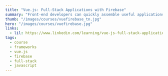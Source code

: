 ```yaml
---
title: "Vue.js: Full-Stack Applications with Firebase"
summary: "Front-end developers can quickly assemble useful applications by combining the Vue.js front-end framework with the easily accessible power of the Firebase server engine from Google. In this course, join Ray Villalobos as he demonstrates how to create a working single-page app using the Vue.js framework layered on the Firebase cloud platform. Ray goes beyond the basics, demonstrating how to build an app with features like user registration and authentication. Plus, learn how to allow multiple users to engage with your project both on and offline, program random user selection, create security rules, and more."
thumb: "/images/courses/vuefirebase_tn.jpg"
hero: "/images/courses/vuefirebase.jpg"
links:
  - lil: https://www.linkedin.com/learning/vue-js-full-stack-applications-with-firebase
tags:
  - course
  - frameworks
  - vue.js
  - firebase
  - full-stack
  - javascript
---
```

